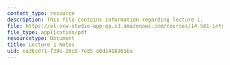 ```yaml
---
content_type: resource
description: This file contains information regarding lecture 1.
file: https://ol-ocw-studio-app-qa.s3.amazonaws.com/courses/14-581-international-economics-i-spring-2013/ea3bcd71f39e10c87e85e0d1418965ba_MIT14_581S13_classnotes1.pdf
file_type: application/pdf
resourcetype: Document
title: Lecture 1 Notes
uid: ea3bcd71-f39e-10c8-7e85-e0d1418965ba
---
```

